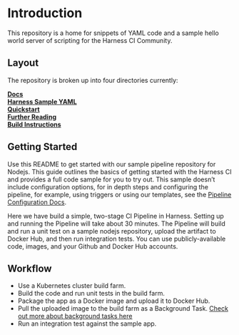 Introduction
========================
This repository is a home for snippets of YAML code and a sample hello world server of scripting for the Harness CI Community.

## Layout

The repository is broken up into four directories currently:

**[Docs](#Intro)**<br>
**[Harness Sample YAML](#Requirements)**<br>
**[Quickstart](#Quickstart)**<br>
**[Further Reading](docs/further_reading.md)**<br>
**[Build Instructions](docs/build.md)**<br>


## Getting Started

Use this README to get started with our sample pipeline repository for Nodejs. This guide outlines the basics of getting started with the Harness CI and provides a full code sample for you to try out.
This sample doesn’t include configuration options, for in depth steps and configuring the pipeline, for example, using triggers or using our templates, see the  [Pipeline Configuration Docs](#).

Here we have build a simple, two-stage CI Pipeline in Harness. Setting up and running the Pipeline will take about 30 minutes.
The Pipeline will build and run a unit test on a sample nodejs repository, upload the artifact to Docker Hub, and then run integration tests.
You can use publicly-available code, images, and your Github and Docker Hub accounts.

## Workflow

- Use a Kubernetes cluster build farm.
- Build the code and run unit tests in the build farm.
- Package the app as a Docker image and upload it to Docker Hub.
- Pull the uploaded image to the build farm as a Background Task. [Check out more about background tasks here](google.com)
- Run an integration test against the sample app.

